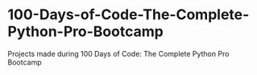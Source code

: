 # 100-Days-of-Code-The-Complete-Python-Pro-Bootcamp
Projects made during 100 Days of Code: The Complete Python Pro Bootcamp
